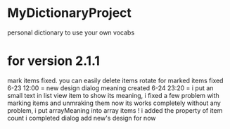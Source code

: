 MyDictionaryProject
===================
personal dictionary to use your own vocabs


for version 2.1.1
===================
  mark items fixed. you can easily delete items
  rotate for marked items fixed
  6-23 12:00 = new design dialog meaning created
  6-24 23:20 = i put an small text in list view item to show its meaning,
    i fixed a few problem with marking items and unmraking them now its works completely without any problem,
    i put arrayMeaning into array items !
    i added the property of item count
    i completed dialog add new's design for now
